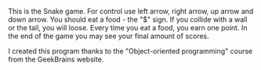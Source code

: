 This is the Snake game. For control use left arrow, right arrow, up arrow and down arrow. You should eat a food - the "$" sign. If you collide with a wall or the tail, you will loose. Every time you eat a food, you earn one point. In the end of the game you may see your final amount of scores. 

I created this program thanks to the "Object-oriented programming" course from the GeekBrains website.
